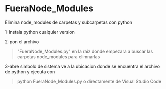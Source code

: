 # FueraNode_Modules
Elimina node_modules de carpetas y subcarpetas con python

1-Instala python cualquier version

2-pon el archivo 
>"FueraNode_Modules.py" 
en la raiz donde empezara a buscar las carpetas node_modules para elimnarlas

3-abre simbolo de sistema ve a la ubicacion donde se encuentra el archivo de python y ejecuta con  
>python FueraNode_Modules.py
o directamente de Visual Studio Code
